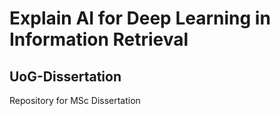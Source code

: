 # Explain AI for Deep Learning in Information Retrieval
## UoG-Dissertation
Repository for MSc Dissertation
